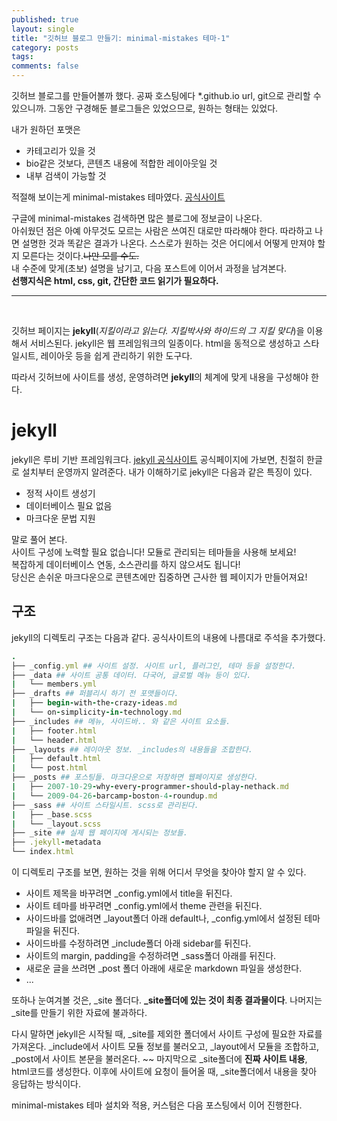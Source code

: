 ```yaml
---
published: true
layout: single
title: "깃허브 블로그 만들기: minimal-mistakes 테마-1"
category: posts
tags:
comments: false
---
```


깃허브 블로그를 만들어볼까 했다. 공짜 호스팅에다 *.github.io url, git으로 관리할 수 있으니까. 그동안 구경해둔 블로그들은 있었으므로, 원하는 형태는 있었다.

내가 원하던 포맷은
- 카테고리가 있을 것
- bio같은 것보다, 콘텐츠 내용에 적합한 레이아웃일 것
- 내부 검색이 가능할 것


적절해 보이는게 minimal-mistakes 테마였다. [공식사이트](https://github.com/mmistakes/minimal-mistakes)

구글에 minimal-mistakes 검색하면 많은 블로그에 정보글이 나온다.  
아쉬웠던 점은 아예 아무것도 모르는 사람은 쓰여진 대로만 따라해야 한다. 따라하고 나면 설명한 것과 똑같은 결과가 나온다. 스스로가 원하는 것은 어디에서 어떻게 만져야 할지 모른다는 것이다.~~나만 모를 수도.~~  
내 수준에 맞게(초보) 설명을 남기고, 다음 포스트에 이어서 과정을 남겨본다.  
**선행지식은 html, css, git, 간단한 코드 읽기가 필요하다.**

--------
<br>
  
깃허브 페이지는 **jekyll**(*지킬이라고 읽는다. 지킬박사와 하이드의 그 지킬 맞다*)을 이용해서 서비스된다. jekyll은 웹 프레임워크의 일종이다. html을 동적으로 생성하고 스타일시트, 레이아웃 등을 쉽게 관리하기 위한 도구다.

따라서 깃허브에 사이트를 생성, 운영하려면 **jekyll**의 체계에 맞게 내용을 구성해야 한다.

# jekyll
jekyll은 루비 기반 프레임워크다. [jekyll 공식사이트](https://jekyllrb-ko.github.io/) 공식페이지에 가보면, 친절히 한글로 설치부터 운영까지 알려준다. 
내가 이해하기로 jekyll은 다음과 같은 특징이 있다.
- 정적 사이트 생성기
- 데이터베이스 필요 없음
- 마크다운 문법 지원

말로 풀어 본다.  
사이트 구성에 노력할 필요 없습니다! 모듈로 관리되는 테마들을 사용해 보세요!   
복잡하게 데이터베이스 연동, 소스관리를 하지 않으셔도 됩니다!  
당신은 손쉬운 마크다운으로 콘텐츠에만 집중하면 근사한 웹 페이지가 만들어져요!

## 구조
jekyll의 디렉토리 구조는 다음과 같다. 공식사이트의 내용에 나름대로 주석을 추가했다.
```ruby
.
├── _config.yml ## 사이트 설정. 사이트 url, 플러그인, 테마 등을 설정한다.
├── _data ## 사이트 공통 데이터. 다국어, 글로벌 메뉴 등이 있다.
|   └── members.yml
├── _drafts ## 퍼블리시 하기 전 포맷들이다.
|   ├── begin-with-the-crazy-ideas.md
|   └── on-simplicity-in-technology.md
├── _includes ## 메뉴, 사이드바.. 와 같은 사이트 요소들.
|   ├── footer.html
|   └── header.html
├── _layouts ## 레이아웃 정보. _includes의 내용들을 조합한다.
|   ├── default.html
|   └── post.html
├── _posts ## 포스팅들. 마크다운으로 저장하면 웹페이지로 생성한다.
|   ├── 2007-10-29-why-every-programmer-should-play-nethack.md
|   └── 2009-04-26-barcamp-boston-4-roundup.md
├── _sass ## 사이트 스타일시트. scss로 관리된다.
|   ├── _base.scss
|   └── _layout.scss
├── _site ## 실제 웹 페이지에 게시되는 정보들.
├── .jekyll-metadata
└── index.html
```

이 디렉토리 구조를 보면, 원하는 것을 위해 어디서 무엇을 찾아야 할지 알 수 있다.

- 사이트 제목을 바꾸려면 _config.yml에서 title을 뒤진다.
- 사이트 테마를 바꾸려면 _config.yml에서 theme 관련을 뒤진다.
- 사이드바를 없애려면 _layout폴더 아래 default나, _config.yml에서 설정된 테마 파일을 뒤진다.
- 사이드바를 수정하려면 _include폴더 아래 sidebar를 뒤진다.
- 사이트의 margin, padding을 수정하려면 _sass폴더 아래를 뒤진다.
- 새로운 글을 쓰려면 _post 폴더 아래에 새로운 markdown 파일을 생성한다.
- ...

또하나 눈여겨볼 것은, _site 폴더다. **_site폴더에 있는 것이 최종 결과물이다**. 나머지는 _site를 만들기 위한 자료에 불과하다.


다시 말하면 jekyll은 시작될 때, _site를 제외한 폴더에서 사이트 구성에 필요한 자료를 가져온다. _include에서 사이트 모듈 정보를 불러오고, _layout에서 모듈을 조합하고, _post에서 사이트 본문을 불러온다. ~~ 마지막으로 _site폴더에 **진짜 사이트 내용**, html코드를 생성한다. 이후에 사이트에 요청이 들어올 때, _site폴더에서 내용을 찾아 응답하는 방식이다.  

minimal-mistakes 테마 설치와 적용, 커스텀은 다음 포스팅에서 이어 진행한다.